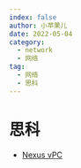 ```yaml
---
index: false
author: 小苹果儿
date: 2022-05-04
category:
  - network
  - 网络
tag:
  - 网络
  - 思科
---
```


# 思科

- [Nexus vPC](nexus_vPC/README.md)

  

